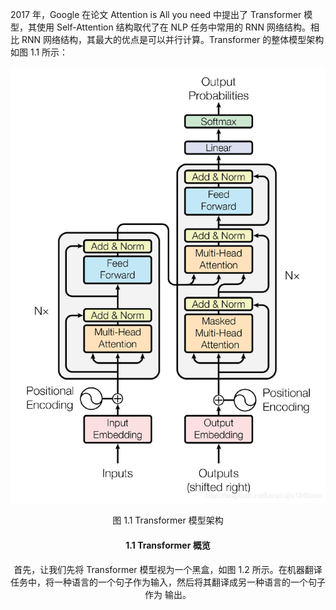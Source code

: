 2017 年，Google 在论文 Attention is All you need 中提出了 Transformer 模型，其使用 Self-Attention 结构取代了在 NLP 任务中常用的 RNN 网络结构。相比 RNN 网络结构，其最大的优点是可以并行计算。Transformer 的整体模型架构如图 1.1 所示：

![img](assets/transformer架构图.png)

<center>图 1.1 Transformer 模型架构<center/>

#### 1.1 Transformer 概览 

首先，让我们先将 Transformer 模型视为一个黑盒，如图 1.2 所示。在机器翻译任务中，将一种语言的一个句子作为输入，然后将其翻译成另一种语言的一个句子作为 输出。
